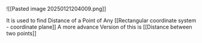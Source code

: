 ![[Pasted image 20250121204009.png]]

It is used to find Distance of a Point of Any [[Rectangular coordinate system - coordinate plane]]
A more advance Version of this is [[Distance between two points]]
